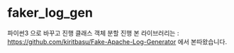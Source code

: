 # faker_log_gen

파이썬3 으로 바꾸고 진행 클래스 객체 분할 진행
본 라이브러리는 : https://github.com/kiritbasu/Fake-Apache-Log-Generator 에서 본따왔습니다.

